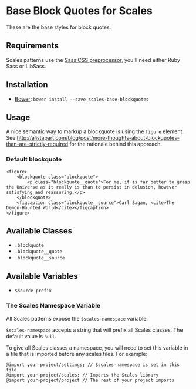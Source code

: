 # Base Block Quotes for Scales

These are the base styles for block quotes.

## Requirements

Scales patterns use the [Sass CSS preprocessor](http://sass-lang.com/), you'll need either Ruby Sass or LibSass.

## Installation

* [Bower](http://bower.io/): `bower install --save scales-base-blockquotes`

## Usage

A nice semantic way to markup a blockquote is using the `figure` element. See http://alistapart.com/blog/post/more-thoughts-about-blockquotes-than-are-strictly-required for the rationale behind this approach.

### Default blockquote
```
<figure>
    <blockquote class="blockquote">
        <p class="blockquote__quote">For me, it is far better to grasp the Universe as it really is than to persist in delusion, however satisfying and reassuring.</p>
    </blockquote>
    <figcaption class="blockquote__source">Carl Sagan, <cite>The Demon-Haunted World</cite></figcaption>
</figure>
```

## Available Classes

* `.blockquote`
* `.blockquote__quote`
* `.blockquote__source`

## Available Variables

* `$source-prefix`

### The Scales Namespace Variable

All Scales patterns expose the `$scales-namespace` variable.

`$scales-namespace` accepts a string that will prefix all Scales classes. The default value is `null`.

To give all Scales classes a namespace, you will need to set this variable in a file that is imported before any scales files. For example:

```
@import your-project/settings; // $scales-namespace is set in this file
@import your-project/scales; // Imports the Scales library
@import your-project/project // The rest of your project imports
```
